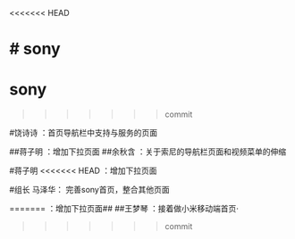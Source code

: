 ﻿<<<<<<< HEAD

﻿# sony
=======
# sony
>>>>>>> commit

#饶诗诗
	：首页导航栏中支持与服务的页面


##蒋子明
	：增加下拉页面
##余秋含
                ：关于索尼的导航栏页面和视频菜单的伸缩

#蒋子明
<<<<<<< HEAD
	：增加下拉页面



#组长 马泽华：
                        完善sony首页，整合其他页面


=======
	：增加下拉页面##
##王梦琴
    ：接着做小米移动端首页·
>>>>>>> commit